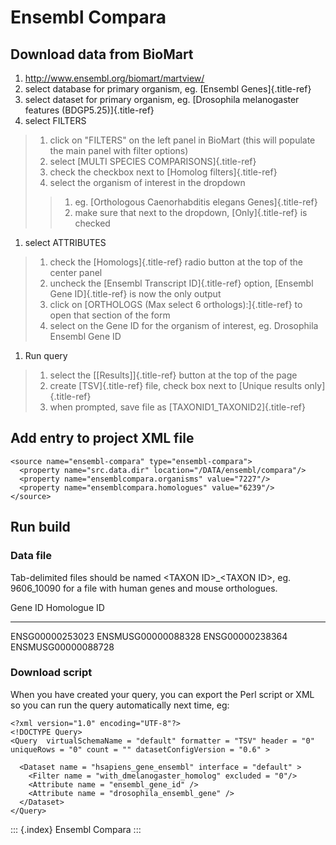 Ensembl Compara
===============

Download data from BioMart
--------------------------

1.  <http://www.ensembl.org/biomart/martview/>
2.  select database for primary organism, eg. [Ensembl
    Genes]{.title-ref}
3.  select dataset for primary organism, eg. [Drosophila melanogaster
    features (BDGP5.25)]{.title-ref}
4.  select FILTERS

> 1.  click on \"FILTERS\" on the left panel in BioMart (this will
>     populate the main panel with filter options)
> 2.  select [MULTI SPECIES COMPARISONS]{.title-ref}
> 3.  check the checkbox next to [Homolog filters]{.title-ref}
> 4.  select the organism of interest in the dropdown
>
> > 1.  eg. [Orthologous Caenorhabditis elegans Genes]{.title-ref}
> > 2.  make sure that next to the dropdown, [Only]{.title-ref} is
> >     checked

1.  select ATTRIBUTES

> 1.  check the [Homologs]{.title-ref} radio button at the top of the
>     center panel
> 2.  uncheck the [Ensembl Transcript ID]{.title-ref} option, [Ensembl
>     Gene ID]{.title-ref} is now the only output
> 3.  click on [ORTHOLOGS (Max select 6 orthologs):]{.title-ref} to open
>     that section of the form
> 4.  select on the Gene ID for the organism of interest, eg. Drosophila
>     Ensembl Gene ID

1.  Run query

> 1.  select the [\[Results\]]{.title-ref} button at the top of the page
> 2.  create [TSV]{.title-ref} file, check box next to [Unique results
>     only]{.title-ref}
> 3.  when prompted, save file as [TAXONID1_TAXONID2]{.title-ref}

Add entry to project XML file
-----------------------------

``` {.xml}
<source name="ensembl-compara" type="ensembl-compara">
  <property name="src.data.dir" location="/DATA/ensembl/compara"/>
  <property name="ensemblcompara.organisms" value="7227"/>
  <property name="ensemblcompara.homologues" value="6239"/>
</source>
```

Run build
---------

### Data file

Tab-delimited files should be named \<TAXON ID\>\_\<TAXON ID\>, eg.
9606_10090 for a file with human genes and mouse orthologues.

  Gene ID           Homologue ID
  ----------------- --------------------
  ENSG00000253023   ENSMUSG00000088328
  ENSG00000238364   ENSMUSG00000088728

### Download script

When you have created your query, you can export the Perl script or XML
so you can run the query automatically next time, eg:

``` {.xml}
<?xml version="1.0" encoding="UTF-8"?>
<!DOCTYPE Query>
<Query  virtualSchemaName = "default" formatter = "TSV" header = "0" uniqueRows = "0" count = "" datasetConfigVersion = "0.6" >

  <Dataset name = "hsapiens_gene_ensembl" interface = "default" >
    <Filter name = "with_dmelanogaster_homolog" excluded = "0"/>
    <Attribute name = "ensembl_gene_id" />
    <Attribute name = "drosophila_ensembl_gene" />
  </Dataset>
</Query>
```

::: {.index}
Ensembl Compara
:::
